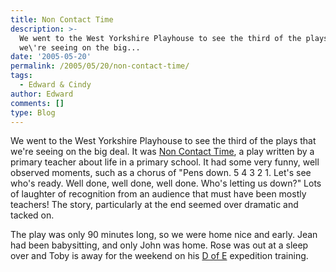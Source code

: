 ```yaml
---
title: Non Contact Time
description: >-
  We went to the West Yorkshire Playhouse to see the third of the plays that
  we\'re seeing on the big...
date: '2005-05-20'
permalink: /2005/05/20/non-contact-time/
tags:
  - Edward & Cindy
author: Edward
comments: []
type: Blog
---
```


We went to the West Yorkshire Playhouse to see the third of the plays
that we\'re seeing on the big deal. It was [Non Contact Time][1], a play
written by a primary teacher about life in a primary school. It had some
very funny, well observed moments, such as a chorus of \"Pens down. 5 4
3 2 1. Let\'s see who\'s ready. Well done, well done, well done. Who\'s
letting us down?\" Lots of laughter of recognition from an audience that
must have been mostly teachers! The story, particularly at the end
seemed over dramatic and tacked on.

The play was only 90 minutes long, so we were home nice and early. Jean
had been babysitting, and only John was home. Rose was out at a sleep
over and Toby is away for the weekend on his [D of E][2] expedition
training.



[1]: https://www.wyplayhouse.com/events/event_details.asp?event_ID=441
[2]: https://www.theaward.org/
